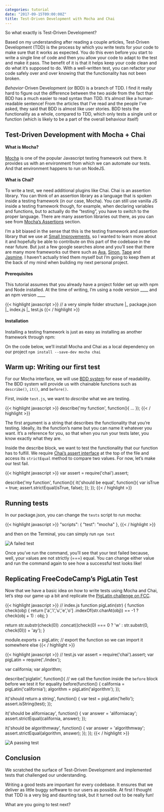 ```yaml
---
categories: tutorial
date: "2017-09-15T09:00:00Z"
title: Test-Driven Development with Mocha and Chai
---
```


So what exactly is Test-Driven Development?

Based on my understanding after reading a couple articles, Test-Driven Development (TDD) is the process by which you write tests for your code to make sure that it works as expected. You do this even before you start to write a single line of code and then you allow your code to adapt to the test and make it pass. The benefit of it is that it helps keep your code clean and do what it’s supposed to do. With a well-written test, you can refactor your code safely over and over knowing that the functionality has not been broken.

*Behavior*-Driven Development (or BDD) is a branch of TDD. I find it really hard to figure out the difference between the two aside from the fact that BDD has a much easier to read syntax than TDD. It’s almost like a human-readable sentence! From the articles that I’ve read and the people I’ve asked, they said that BDD is almost like user stories. BDD tests the functionality as a whole, compared to TDD, which only tests a single unit or function (which is likely to be a part of the overall behaviour itself)

## Test-Driven Development with Mocha + Chai
#### What is Mocha?
[Mocha](http://mochajs.org/#installation) is one of the popular Javascript testing framework out there. It provides us with an environment from which we can automate our tests. And that environment happens to run on NodeJS.

#### What is Chai?
To write a test, we need additional plugins like Chai. Chai is an assertion library. You can think of an assertion library as a language that is spoken inside a testing framework (in our case, Mocha). You can still use vanilla JS inside a testing framework though, for example, when declaring variables and functions, but to actually do the “testing”, you have to switch to the proper language. There are many assertion libraries out there, as you can see from [Mocha’s Assertions](http://mochajs.org/#assertions) section.

I’m a bit biased in the sense that this is the testing framework and assertion library that we use at [Small Improvements](https://www.small-improvements.com/), so I wanted to learn more about it and hopefully be able to contribute on this part of the codebase in the near future. But just a few google searches alone and you’ll see that there are many more frameworks out there such as [Ava](https://github.com/avajs/ava), [Sinon](http://sinonjs.org/), [Tape](https://github.com/substack/tape) and [Jasmine](https://jasmine.github.io/). I haven’t actually tried them myself but I’m going to keep them at the back of my mind when building my next personal project.

#### Prerequisites
This tutorial assumes that you already have a project folder set up with npm and Node installed. At the time of writing, I’m using a node version ____ and an npm version ____

{{< highlight javascript >}}
// a very simple folder structure
|_ package.json
|_ index.js
|_ test.js
{{< / highlight >}}

#### Installation
Installing a testing framework is just as easy as installing as another framework through npm:

On the code below, we’ll install Mocha and Chai as a local dependency on our project
`npm install --save-dev mocha chai`


## Warm up: Writing our first test
For our Mocha interface, we will use [BDD system](http://mochajs.org/#interfaces) for ease of readability. The BDD system will provide us with chainable functions such as `describe()`, `it()`, and `before()`.

First, inside `test.js`, we want to *describe* what we are testing.

{{< highlight javascript >}}
describe('my function', function(){
  ...
});
{{< / highlight >}}

The first argument is a string that describes the functionality that you’re testing. Ideally, its the function’s name but you can name it whatever you want. It’s a reference for you, so that when you run your tests later, you know exactly what they are.

Inside the describe block, we want to test the functionality that our function has to fulfill. We require [Chai’s assert interface](http://chaijs.com/api/assert/) at the top of the file and access its `strictEqual` method to compare two values. For now, let’s make our test fail.

{{< highlight javascript >}}
var assert = require('chai').assert;

describe('my function', function(){
  it('should be equal', function(){
    var isTrue = true;
    assert.strictEqual(isTrue, false);
  });
});
{{< / highlight >}}

## Running tests
In our package.json, you can change the `tests` script to run mocha:

{{< highlight javascript >}}
"scripts": {
  "test": "mocha"
},
{{< / highlight >}}

and then on the Terminal, you can simply run `npm test`

![A failed test](/assets/img/failed-test.png)

Once you’ve run the command, you’ll see that your test failed because, well, your values are not strictly (===) equal. You can change either value and run the command again to see how a successful test looks like!


## Replicating FreeCodeCamp’s PigLatin Test
Now that we have a basic idea on how to write tests using Mocha and Chai, let’s step our game up a bit and replicate the [PigLatin challenge on FCC](https://www.freecodecamp.org/challenges/pig-latin).

{{< highlight javascript >}}
// index.js
function pigLatin(str) {
  function check(obj) {
    return ['a','i','u','e','o']
      .indexOf(str.charAt(obj)) == -1 ?
      check(obj + 1) : obj;
  }

  return str.substr(check(0))
    .concat((check(0) === 0 ? 'w' :
    str.substr(0, check(0))) + 'ay');
}

module.exports = pigLatin; // export the function so we can import it somewhere else
{{< / highlight >}}

{{< highlight javascript >}}
// test.js
var assert = require('chai').assert;
var pigLatin = require('./index');

var california;
var algorithm;

describe('piglatin', function(){
  // we call the function inside the `before` block before we test it for equality
  before(function() {
    california = pigLatin('california');
    algorithm = pigLatin('algorithm');
  });

  it('should return a string', function() {
    var test = pigLatin('hello');
    assert.isString(test);
  });

  it('should be aliforniacay', function() {
    var answer = 'aliforniacay';
    assert.strictEqual(california, answer);
  });

  it('should be algorithmway', function() {
    var answer = 'algorithmway';
    assert.strictEqual(algorithm, answer);
  });
});
{{< / highlight >}}

![A passing test](/assets/img/passing-test.png)

## Conclusion
We scratched the surface of Test-Driven Development and implemented tests that challenged our understanding.

Writing a good tests are important for every codebase. It ensures that we deliver as little buggy software to our users as possible. At first I thought that TDD is a very big and daunting task, but it turned out to be really fun!

What are you going to test next?
